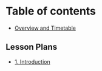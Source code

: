 # Table of contents

* [Overview and Timetable](README.md)

## Lesson Plans

* [1. Introduction](lesson-plans/introduction.md)

